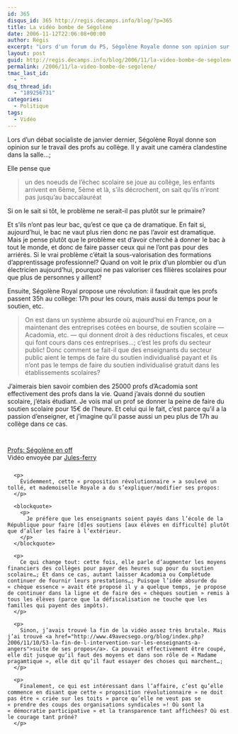 ```yaml
---
id: 365
disqus_id: 365 http://regis.decamps.info/blog/?p=365
title: La vidéo bombe de Ségolène
date: 2006-11-12T22:06:08+00:00
author: Régis
excerpt: "Lors d'un forum du PS, Ségolène Royale donne son opinion sur le travail des profs au collège. Il y avait une caméra clandestine dans la sallle..."
layout: post
guid: http://regis.decamps.info/blog/2006/11/la-video-bombe-de-segolene/
permalink: /2006/11/la-video-bombe-de-segolene/
tmac_last_id:
  - ""
dsq_thread_id:
  - "189256731"
categories:
  - Politique
tags:
  - Vidéo
---
```

Lors d’un débat socialiste de janvier dernier, Ségolène Royal donne son opinion sur le travail des profs au collège. Il y avait une caméra clandestine dans la salle…;

Elle pense que

> un des noeuds de l’échec scolaire se joue au collège, les enfants arrivent en 6ème, 5ème et là, s’ils décrochent, on sait qu’ils n’iront pas jusqu’au baccalauréat 

Si on le sait si tôt, le problème ne serait-il pas plutôt sur le primaire?

Et s’ils n’ont pas leur bac, qu’est ce que ça de dramatique. En fait si, aujourd’hui, le bac ne vaut plus rien donc ne pas l’avoir est dramatique. Mais je pense plutôt que le problème est d’avoir cherché à donner le bac à tout le monde, et donc de faire passer ceux qui ne l’ont pas pour des arriérés. Si le vrai problème c’était la sous-valorisation des formations d’apprentissage professionnel? Quand on voit le prix d’un plombier ou d’un électricien aujourd’hui, pourquoi ne pas valoriser ces filières scolaires pour que plus de personnes y aillent?

Ensuite, Ségolène Royal propose une révolution: il faudrait que les profs passent 35h au collège: 17h pour les cours, mais aussi du temps pour le soutien, etc.

> On est dans un système absurde où aujourd’hui en France, on a maintenant des entreprises cotées en bourse, de soutien scolaire &#8212; Acadomia, etc. &#8212; qui donnent droit à des réductions fiscales, et ceux qui font cours dans ces entreprises…; c’est les profs du secteur public! Donc comment se fait-il que des enseignants du secteur public aient le temps de faire du soutien individualisé payant et ils n’ont pas le temps de faire du soutien individualisé gratuit dans les établissements scolaires? 

J’aimerais bien savoir combien des 25000 profs d’Acadomia sont effectivement des profs dans la vie. Quand j’avais donné du soutien scolaire, j’étais étudiant. Je vois mal un prof se donner la peine de faire du soutien scolaire pour 15€ de l’heure. Et celui qui le fait, c’est parce qu’il a la passion d’enseigner, et j’imagine qu’il passe aussi un peu plus de 17h au collège dans ce cas.

<div style="margin-bottom:25px;margin-top:25px;">
  <div style="width:320px;text-align:left;">
    <p>
      <br /><span style="margin-top:0px;"><a href="http://www.dailymotion.com/video/xm4ph_profs-segolene-en-off">Profs: Ségolène en off</a><br />Vidéo envoyée par <a href="http://www.dailymotion.com/Jules-ferry">Jules-ferry</a><br /></span></div> </div> 
      
      <p>
        Évidemment, cette « proposition révolutionnaire » a soulevé un tollé, et mademoiselle Royale a du s’expliquer/modifier ses propos:
      </p>
      
      <blockquote>
        <p>
          Je préfère que les enseignants soient payés dans l’école de la République pour faire [d]es soutiens [aux élèves en difficulté] plutôt que d’aller les faire à l’extérieur.
        </p>
      </blockquote>
      
      <p>
        Ce qui change tout: cette fois, elle parle d’augmenter les moyens financiers des collèges pour payer des heures sup pour du soutien scolaire…; Et dans ce cas, autant laisser Acadomia ou Complétude continuer de fournir leurs prestations…; Puisque l’idée absurde du « chèque essence » avait été proposé il y a quelque temps, je propose de continuer dans la ligne et de faire des « chèques soutien » remis à tous les élèves (parce que la défiscalisation ne touche que les familles qui payent des impôts).
      </p>
      
      <p>
        Sinon, j’avais trouvé la fin de la vidéo assez très brutale. Mais j’ai trouvé <a href="http://www.49avecsego.org/blog/index.php?2006/11/10/53-la-fin-de-l-intervention-sur-les-enseignants-a-angers">suite de ses propos</a>. Ca pouvait effectivement être coupé, elle dit jusque qu’il faut des moyens et dans son rôle de « Madame pragamtique », elle dit qu’il faut essayer des choses qui marchent…;
      </p>
      
      <p>
        Finalement, ce qui est intéressant dans l’affaire, c’est qu’elle commence en disant que cette « proposition révolutionnaire » ne doit pas être « criée sur les toits » parce qu’elle ne veut pas se « prendre des coups des organisations syndicales »! Où sont la « démocratie participative » et la transparence tant affichées? Où est le courage tant prôné?
      </p>
